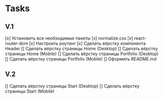 # Tasks
## V.1
[х] Установить все необходимые пакеты
  [x] normalize.css
  [x] react-router-dom
[x] Настроить роутинг
[x] Сделать вёрстку компонента Header
[] Сделать вёрстку страницы Home (Desktop)
[] Сделать вёрстку страницы Home (Mobile)
[] Сделать вёрстку страницы Portfolio (Desktop)
[] Сделать вёрстку страницы Portfolio (Mobile)
[] Оформить README.md

## V.2
[] Сделать вёрстку страницы Start (Desktop)
[] Сделать вёрстку страницы Start (Mobile)